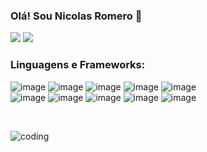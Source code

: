 ### Olá! Sou Nicolas Romero :checkered_flag:

[![](https://img.shields.io/badge/Gmail-D14836?style=for-the-badge&logo=gmail&logoColor=white)](mailto:Nicolas22.narciso@gmail.com)
[![](https://img.shields.io/badge/LinkedIn-0077B5?style=for-the-badge&logo=linkedin&logoColor=white)](https://www.linkedin.com/in/nicolas-narciso/)


### Linguagens e Frameworks:

![image](https://img.shields.io/badge/HTML5-E34F26?style=for-the-badge&logo=html5&logoColor=white) 
![image](https://img.shields.io/badge/CSS3-1572B6?style=for-the-badge&logo=css3&logoColor=white) 
![image](https://img.shields.io/badge/JavaScript-F7DF1E?style=for-the-badge&logo=javascript&logoColor=black) 
![image](https://img.shields.io/badge/Node.js-43853D?style=for-the-badge&logo=node.js&logoColor=white)
![image](https://img.shields.io/badge/React-20232A?style=for-the-badge&logo=react&logoColor=61DAFB)
<br>
![image](https://img.shields.io/badge/Bootstrap-563D7C?style=for-the-badge&logo=bootstrap&logoColor=white)
![image](https://img.shields.io/badge/Firebase-F29D0C?style=for-the-badge&logo=firebase&logoColor=white) 
![image](https://img.shields.io/badge/jQuery-0769AD?style=for-the-badge&logo=jquery&logoColor=white) 
![image](https://img.shields.io/badge/MongoDB-4EA94B?style=for-the-badge&logo=mongodb&logoColor=white) 
![image](https://img.shields.io/badge/Flutter-02569B?style=for-the-badge&logo=flutter&logoColor=white) 

<br>

![coding](https://user-images.githubusercontent.com/93929433/155394088-37b58207-d829-4eea-905c-db854e646c69.gif)
